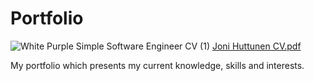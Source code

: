 # Portfolio

![White Purple Simple Software Engineer CV (1)](https://github.com/Haudihou/Portfolio/assets/112495020/1b548336-d32f-4bab-9077-dc9b65adfc7c)
[Joni Huttunen CV.pdf](https://github.com/user-attachments/files/17969321/Joni.Huttunen.CV.pdf)

My portfolio which presents my current knowledge, skills and interests.
